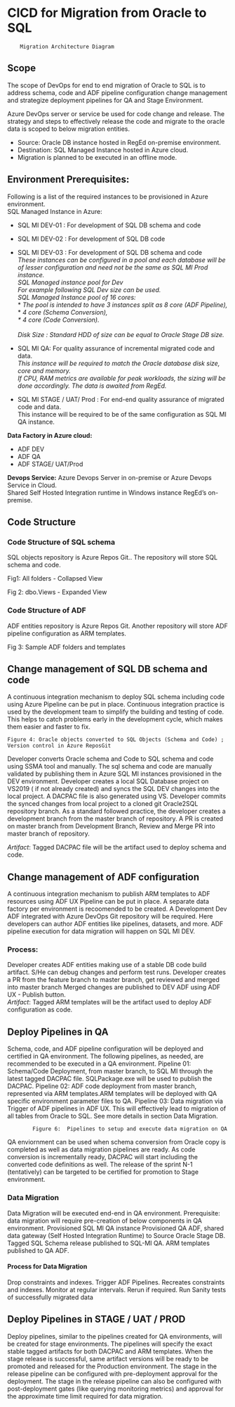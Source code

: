 # CICD for Migration from Oracle to SQL


				
        
        Migration Architecture Diagram

## Scope
The scope of DevOps for end to end migration of Oracle to SQL is to address schema, code and ADF pipeline configuration change management and strategize deployment pipelines for QA and Stage Environment.

Azure DevOps server or service be used for code change and release. The strategy and steps to effectively release the code and migrate to the oracle data is scoped to below migration entities.

* Source: Oracle DB instance hosted in RegEd on-premise environment.
* Destination: SQL Managed Instance hosted in Azure cloud.
* Migration is planned to be executed in an offline mode. 


## Environment Prerequisites:
Following is a list of the required instances to be provisioned in Azure environment.<br />
SQL Managed Instance in Azure:
* SQL MI DEV-01 :  For development of SQL DB schema and code
* SQL MI DEV-02 : For development of SQL DB code
* SQL MI DEV-03 :  For development of SQL DB schema and code<br>
    *These instances can be configured in a pool and each database will be of lesser configuration and need not be the same as SQL MI Prod instance.<br>*
    *SQL Managed instance pool for Dev<br>*
    *For example following SQL Dev size can be used.<br>*
    *SQL Managed Instance pool of 16 cores:<br>*
        *   *The pool is intended to have 3 instances split as 8 core (ADF Pipeline),<br />*
        *   **4 core (Schema Conversion),<br>*
        *   4 core (Code Conversion).  <br>*    
     *Disk Size : Standard HDD of size can be equal to Oracle Stage DB size.*

* SQL MI QA: For quality assurance of incremental migrated code and data. <br>
*This instance will be required to match the Oracle database disk size, core and memory.<br />*
*If CPU, RAM metrics are available for peak workloads, the sizing will be done accordingly. The data is awaited from RegEd.*

* SQL MI STAGE / UAT/ Prod : For end-end quality assurance of migrated code and data.<br />
This instance will be required to be of the same configuration as SQL MI QA  instance.

**Data Factory in Azure cloud:**
* ADF DEV
* ADF QA
* ADF STAGE/ UAT/Prod

**Devops Service:**
Azure Devops Server in on-premise or Azure Devops Service in Cloud.<br />
Shared Self Hosted Integration runtime in Windows instance RegEd’s on-premise.


## Code Structure
### Code Structure of SQL schema
SQL objects repository is Azure Repos Git.. The repository will store SQL schema and code.


         

Fig1: All folders - Collapsed View				



Fig 2: dbo.Views - Expanded View



### Code Structure of ADF 
ADF entities repository is Azure Repos Git. Another repository will store ADF pipeline configuration as ARM templates. 


Fig 3: Sample ADF folders and templates

## Change management of SQL DB schema and code
A continuous integration mechanism to deploy SQL schema including code using Azure Pipeline can be put in place. Continuous integration practice is used by the development team to simplify the building and testing of code. This helps to catch problems early in the development cycle, which makes them easier and faster to fix. 




	Figure 4: Oracle objects converted to SQL Objects (Schema and Code) ; 
    Version control in Azure ReposGit 

Developer converts Oracle schema and Code to SQL schema and code using SSMA tool and manually. The sql schema and code are manually validated by publishing them in Azure SQL MI instances provisioned in the DEV environment.
Developer creates a local SQL Database project on VS2019 ( if not already created) and syncs the SQL DEV changes into the local project. A DACPAC file is also generated using VS.
Developer commits the synced changes from local project to a cloned git Oracle2SQL repository branch. As a standard followed practice, the developer creates a development branch from the master branch of repository.
A PR is created on master branch from Development Branch, Review and Merge PR into master branch of repository.<br />

*_Artifact_*: Tagged DACPAC file will be the artifact used to deploy schema and code.

## Change management of ADF configuration

A continuous integration mechanism to publish ARM templates to ADF resources using ADF UX Pipeline can be put in place. 
A separate data factory per environment is recoomended to be created. A Development Dev ADF integrated with Azure DevOps Git repository will be required. Here developers can author ADF entities like pipelines, datasets, and more. ADF pipeline execution for data migration will happen on SQL MI DEV. 

### Process:

Developer creates ADF entities making use of a stable DB code build artifact. S/He can debug changes and perform test runs.
Developer creates a PR from the feature branch to master branch, get reviewed and merged into master branch
Merged changes are published to DEV ADF using ADF UX - Publish button.<br />
*_Artifact_*: Tagged ARM templates will be the artifact used to deploy ADF configuration as code.


## Deploy Pipelines in QA
Schema, code, and ADF pipeline configuration will be deployed and certified in QA environment. The following pipelines, as needed,  are recommended to be executed in a QA environment. 
Pipeline 01: Schema/Code Deployment, from master branch, to SQL MI through the latest tagged DACPAC file. SQLPackage.exe will be used to publish the DACPAC.
Pipeline 02: ADF code deployment from master branch, represented via ARM templates.ARM templates will be deployed with QA specific environment parameter files to QA.
Pipeline 03: Data migration via Trigger of ADF pipelines in ADF UX. This will effectively lead to migration of all tables from Oracle to SQL. See more details in section Data Migration.



			Figure 6:  Pipelines to setup and execute data migration on QA 

QA enviornment can be used when schema conversion from Oracle copy is completed as well as data migration pipelines are ready.  As code conversion is incrementally ready, DACPAC will start including the  converted code definitions as well.
The release of the sprint N-1 (tentatively) can be targeted to be certified for promotion to Stage environment.

### Data Migration
Data Migration will be executed end-end in QA environment. 
Prerequisite: data migration will require pre-creation of below components in QA environment.
Provisioned SQL MI QA instance
Provisioned QA ADF, shared data gateway (Self Hosted Integration Runtime) to Source Oracle Stage DB.
Tagged SQL Schema release published to SQL-MI QA.
ARM templates published to QA ADF. 

#### Process for Data Migration
Drop constraints and indexes.
Trigger ADF Pipelines.
Recreates constraints and indexes.
Monitor at regular intervals. Rerun if required.
Run Sanity tests of successfully migrated data 

## Deploy Pipelines in STAGE / UAT / PROD
Deploy pipelines, similar to the pipelines created for QA environments, will be created for stage environments. The pipelines will specify the exact stable tagged artifacts for both DACPAC and ARM templates. When the stage release is successful, same artifact versions will be ready to be promoted and released for the Production environment.
The stage in the release pipeline can be configured with pre-deployment approval for the deployment. The stage in the release pipeline can also be configured with post-deployment gates (like querying monitoring metrics) and approval for the approximate time limit required for data migration.




